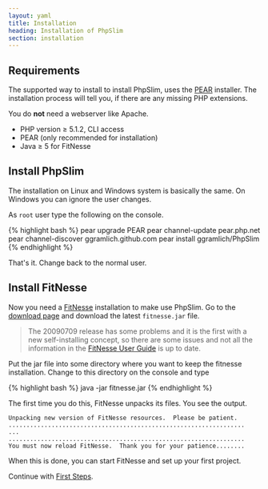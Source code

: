 ```yaml
---
layout: yaml
title: Installation
heading: Installation of PhpSlim
section: installation
---
```

Requirements
------------

The supported way to install to install PhpSlim, uses the
[PEAR](http://pear.php.net) installer. The installation process will tell you,
if there are any missing PHP extensions.

You do **not** need a webserver like Apache.

- PHP version &ge; 5.1.2, CLI access
- PEAR (only recommended for installation)
- Java &ge; 5 for FitNesse

Install PhpSlim
------------

The installation on Linux and Windows system is basically the same.
On Windows you can ignore the user changes.

As `root` user type the following on the console.

{% highlight bash %}
pear upgrade PEAR
pear channel-update pear.php.net
pear channel-discover ggramlich.github.com
pear install ggramlich/PhpSlim
{% endhighlight %}

That's it. Change back to the normal user.

Install FitNesse
----------------

Now you need a [FitNesse](http://fitnesse.org) installation
to make use PhpSlim. Go to the
[download page](http://fitnesse.org/FrontPage.FitNesseDevelopment.DownLoad)
and download the latest `fitnesse.jar` file.

> The  20090709 release has some problems and it is the first with a new
> self-installing concept, so there are some issues and not all the information
> in the [FitNesse User Guide](http://fitnesse.org/FitNesse.UserGuide)
> is up to date.

Put the jar file into some directory where you want to keep 
the fitnesse installation. Change to this directory on the console and type

{% highlight bash %}
java -jar fitnesse.jar
{% endhighlight %}

The first time you do this, FitNesse unpacks its files. You see the output.

    Unpacking new version of FitNesse resources.  Please be patient.
    ..................................................................
    ...
    ..................................................................
    You must now reload FitNesse.  Thank you for your patience........


When this is done,
you can start FitNesse and set up your first project.

Continue with [First Steps](first_steps.html).

